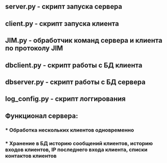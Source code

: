 ## server.py - скрипт запуска сервера
## client.py - скрипт запуска клиента
## JIM.py - обработчик команд сервера и клиента по протоколу JIM
## dbclient.py - скрипт работы с БД клиента
## dbserver.py - скрипт работы с БД сервера
## log_config.py - скрипт логгирования
## Функционал сервера:
### * Обработка нескольких клиентов одновременно
### * Хранение в БД историю сообщений клиентов, историю входов клиентов, IP последнего входа клиента, списки контактов клиентов
###
